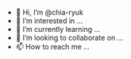 - 👋 Hi, I’m @chia-ryuk
- 👀 I’m interested in ...
- 🌱 I’m currently learning ...
- 💞️ I’m looking to collaborate on ...
- 📫 How to reach me ...

<!---
chia-ryuk/chia-ryuk is a ✨ special ✨ repository because its `README.md` (this file) appears on your GitHub profile.
You can click the Preview link to take a look at your changes.
--->
